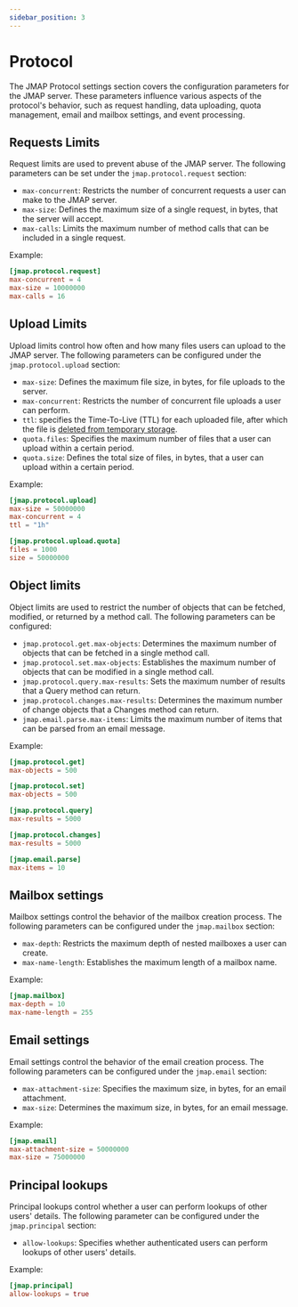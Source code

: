 ```yaml
---
sidebar_position: 3
---
```


# Protocol

The JMAP Protocol settings section covers the configuration parameters for the JMAP server. These parameters influence various aspects of the protocol's behavior, such as request handling, data uploading, quota management, email and mailbox settings, and event processing. 

## Requests Limits

Request limits are used to prevent abuse of the JMAP server. The following parameters can be set under the `jmap.protocol.request` section:

- `max-concurrent`: Restricts the number of concurrent requests a user can make to the JMAP server.
- `max-size`: Defines the maximum size of a single request, in bytes, that the server will accept.
- `max-calls`: Limits the maximum number of method calls that can be included in a single request.

Example:
    
```toml
[jmap.protocol.request]
max-concurrent = 4
max-size = 10000000
max-calls = 16
```

## Upload Limits

Upload limits control how often and how many files users can upload to the JMAP server. The following parameters can be configured under the `jmap.protocol.upload` section:

- `max-size`: Defines the maximum file size, in bytes, for file uploads to the server.
- `max-concurrent`: Restricts the number of concurrent file uploads a user can perform.
- `ttl`: specifies the Time-To-Live (TTL) for each uploaded file, after which the file is [deleted from temporary storage](/docs/storage/blob/overview#blob-purging).
- `quota.files`: Specifies the maximum number of files that a user can upload within a certain period.
- `quota.size`: Defines the total size of files, in bytes, that a user can upload within a certain period.

Example:
    
```toml
[jmap.protocol.upload]
max-size = 50000000
max-concurrent = 4
ttl = "1h"

[jmap.protocol.upload.quota]
files = 1000
size = 50000000
```

## Object limits

Object limits are used to restrict the number of objects that can be fetched, modified, or returned by a method call. The following parameters can be configured:

- `jmap.protocol.get.max-objects`: Determines the maximum number of objects that can be fetched in a single method call.
- `jmap.protocol.set.max-objects`: Establishes the maximum number of objects that can be modified in a single method call.
- `jmap.protocol.query.max-results`: Sets the maximum number of results that a Query method can return.
- `jmap.protocol.changes.max-results`: Determines the maximum number of change objects that a Changes method can return.
- `jmap.email.parse.max-items`: Limits the maximum number of items that can be parsed from an email message.

Example:
    
```toml
[jmap.protocol.get]
max-objects = 500

[jmap.protocol.set]
max-objects = 500

[jmap.protocol.query]
max-results = 5000

[jmap.protocol.changes]
max-results = 5000

[jmap.email.parse]
max-items = 10
```

## Mailbox settings

Mailbox settings control the behavior of the mailbox creation process. The following parameters can be configured under the `jmap.mailbox` section:

- `max-depth`: Restricts the maximum depth of nested mailboxes a user can create.
- `max-name-length`: Establishes the maximum length of a mailbox name.

Example:
    
```toml
[jmap.mailbox]
max-depth = 10
max-name-length = 255
```

## Email settings

Email settings control the behavior of the email creation process. The following parameters can be configured under the `jmap.email` section:

- `max-attachment-size`: Specifies the maximum size, in bytes, for an email attachment.
- `max-size`: Determines the maximum size, in bytes, for an email message.

Example:
    
```toml
[jmap.email]
max-attachment-size = 50000000
max-size = 75000000
```

## Principal lookups

Principal lookups control whether a user can perform lookups of other users' details. The following parameter can be configured under the `jmap.principal` section:

- `allow-lookups`: Specifies whether authenticated users can perform lookups of other users' details.

Example:
    
```toml
[jmap.principal]
allow-lookups = true
```

